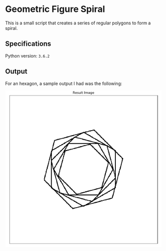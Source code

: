 # Geometric Figure Spiral

This is a small script that creates a series of regular polygons to form a spiral.<br />

## Specifications

Python version: `3.6.2` <br />

## Output

For an hexagon, a sample output I had was the following: <br />

![alt text](https://github.com/the-other-mariana/code-journal/blob/master/geom-figures/results/hexagon03.png?raw=true) <br />